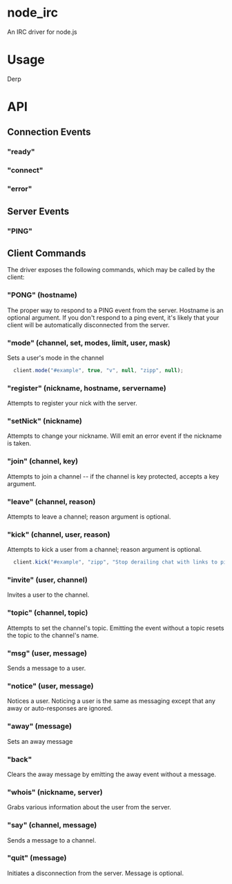# node_irc

An IRC driver for node.js

# Usage

Derp

# API

## Connection Events

### "ready"

### "connect"

### "error"

## Server Events

### "PING"

## Client Commands

The driver exposes the following commands, which may be called by the client:

### "PONG" (hostname)

The proper way to respond to a PING event from the server. Hostname is an optional argument. If you don't respond to a ping event, it's likely that your client will be automatically disconnected from the server.

### "mode" (channel, set, modes, limit, user, mask)

Sets a user's mode in the channel

```js
  client.mode("#example", true, "v", null, "zipp", null);
```

### "register" (nickname, hostname, servername)

Attempts to register your nick with the server.

### "setNick" (nickname)

Attempts to change your nickname. Will emit an error event if the nickname is taken.

### "join" (channel, key)

Attempts to join a channel -- if the channel is key protected, accepts a key argument.

### "leave" (channel, reason)

Attempts to leave a channel; reason argument is optional.

### "kick" (channel, user, reason)

Attempts to kick a user from a channel; reason argument is optional.

```js
  client.kick("#example", "zipp", "Stop derailing chat with links to pictures of cats");
```
### "invite" (user, channel)

Invites a user to the channel.

### "topic" (channel, topic)

Attempts to set the channel's topic. Emitting the event without a topic resets the topic to the channel's name.

### "msg" (user, message)

Sends a message to a user.

### "notice" (user, message)

Notices a user. Noticing a user is the same as messaging except that any away or auto-responses are ignored.

### "away" (message)

Sets an away message

### "back"

Clears the away message by emitting the away event without a message.

### "whois" (nickname, server)

Grabs various information about the user from the server.

### "say" (channel, message)

Sends a message to a channel.

### "quit" (message)

Initiates a disconnection from the server. Message is optional.
